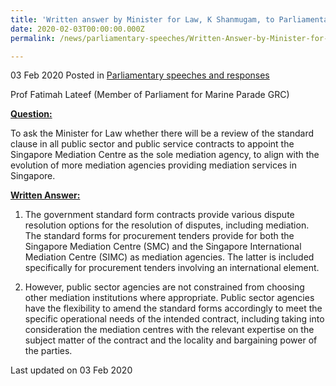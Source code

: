 ```yaml
---
title: 'Written answer by Minister for Law, K Shanmugam, to Parliamentary Question on the Standard Clause in Public Sector and Public Service Contracts'
date: 2020-02-03T00:00:00.000Z
permalink: /news/parliamentary-speeches/Written-Answer-by-Minister-for-Law-K-Shanmugam-to-Parliamentary-Question-on-the-Standard-Clause-in-Public-Sector-and-Public-Service-Contracts

---
```



03 Feb 2020 Posted in [Parliamentary speeches and responses](/news/parliamentary-speeches)

Prof Fatimah Lateef (Member of Parliament for Marine Parade GRC)

<b><u>Question:</u></b>  

To ask the Minister for Law whether there will be a review of the standard clause in all public sector and public service contracts to appoint the Singapore Mediation Centre as the sole mediation agency, to align with the evolution of more mediation agencies providing mediation services in Singapore. 

<b><u>Written Answer:</u></b>  

1.	The government standard form contracts provide various dispute resolution options for the resolution of disputes, including mediation. The standard forms for procurement tenders provide for both the Singapore Mediation Centre (SMC) and the Singapore International Mediation Centre (SIMC) as mediation agencies. The latter is included specifically for procurement tenders involving an international element. 

2.	However, public sector agencies are not constrained from choosing other mediation institutions where appropriate.  Public sector agencies have the flexibility to amend the standard forms accordingly to meet the specific operational needs of the intended contract, including taking into consideration the mediation centres with the relevant expertise on the subject matter of the contract and the locality and bargaining power of the parties. 

<p class="right-side-updated">Last updated on 03 Feb 2020</p>
